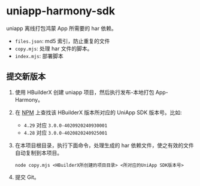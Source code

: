 # uniapp-harmony-sdk

uniapp 离线打包鸿蒙 App 所需要的 har 依赖。

- `files.json`: md5 索引，防止重复的文件
- `copy.mjs`: 处理 har 文件的脚本。
- `index.mjs`: 部署脚本

## 提交新版本

1. 使用 HBuilderX 创建 uniapp 项目，然后执行发布-本地打包 App-Harmony。
1. 在 [NPM](https://www.npmjs.com/package/@dcloudio/uni-app-plus?activeTab=versions) 上查找该 HBuilderX 版本所对应的 UniApp SDK 版本号。比如:

   - `4.29` 对应 `3.0.0-4020920240930001`
   - `4.28` 对应 `3.0.0-4020820240925001`

1. 在本项目根目录，执行下面命令，处理生成的 har 依赖文件，使之有效的文件自动复制到本项目。

   ```shell
   node copy.mjs <HBuilderX所创建的项目目录> <所对应的UniApp SDK版本号>
   ```

1. 提交 Git。

